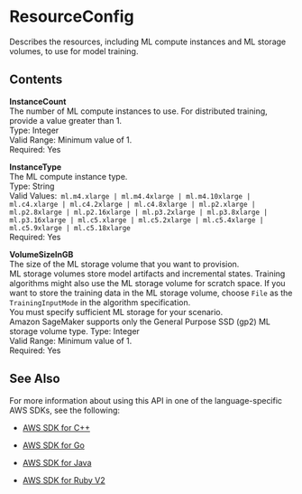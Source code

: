 # ResourceConfig<a name="API_ResourceConfig"></a>

Describes the resources, including ML compute instances and ML storage volumes, to use for model training\. 

## Contents<a name="API_ResourceConfig_Contents"></a>

 **InstanceCount**   
The number of ML compute instances to use\. For distributed training, provide a value greater than 1\.   
Type: Integer  
Valid Range: Minimum value of 1\.  
Required: Yes

 **InstanceType**   
The ML compute instance type\.   
Type: String  
Valid Values:` ml.m4.xlarge | ml.m4.4xlarge | ml.m4.10xlarge | ml.c4.xlarge | ml.c4.2xlarge | ml.c4.8xlarge | ml.p2.xlarge | ml.p2.8xlarge | ml.p2.16xlarge | ml.p3.2xlarge | ml.p3.8xlarge | ml.p3.16xlarge | ml.c5.xlarge | ml.c5.2xlarge | ml.c5.4xlarge | ml.c5.9xlarge | ml.c5.18xlarge`   
Required: Yes

 **VolumeSizeInGB**   
The size of the ML storage volume that you want to provision\.   
ML storage volumes store model artifacts and incremental states\. Training algorithms might also use the ML storage volume for scratch space\. If you want to store the training data in the ML storage volume, choose `File` as the `TrainingInputMode` in the algorithm specification\.   
You must specify sufficient ML storage for your scenario\.   
 Amazon SageMaker supports only the General Purpose SSD \(gp2\) ML storage volume type\. 
Type: Integer  
Valid Range: Minimum value of 1\.  
Required: Yes

## See Also<a name="API_ResourceConfig_SeeAlso"></a>

For more information about using this API in one of the language\-specific AWS SDKs, see the following:

+  [AWS SDK for C\+\+](http://docs.aws.amazon.com/goto/SdkForCpp/sagemaker-2017-07-24/ResourceConfig) 

+  [AWS SDK for Go](http://docs.aws.amazon.com/goto/SdkForGoV1/sagemaker-2017-07-24/ResourceConfig) 

+  [AWS SDK for Java](http://docs.aws.amazon.com/goto/SdkForJava/sagemaker-2017-07-24/ResourceConfig) 

+  [AWS SDK for Ruby V2](http://docs.aws.amazon.com/goto/SdkForRubyV2/sagemaker-2017-07-24/ResourceConfig) 